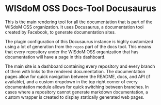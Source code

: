 # WISdoM OSS Docs-Tool Docusaurus

This is the main rendering tool for all the documentation that is part of the 
WISdoM OSS organization. 
It uses Docusaurus, a documentation tool created by Facebook, to generate 
documentation sites.

The plugin configuration of this Docusaurus instance is highly customized using 
a lot of generation from the `repos` part of the docs tool. 
This means that every repository under the WISdoM OSS organization that has 
documentation will have a page in this dashboard.

The main site is a dashboard containing every repository and every branch of 
them with links to the rendered documentation.
The documentation pages allow for quick navigation between the README, docs, and 
API (if available), and a custom dropdown in the top right corner of every 
documentation module allows for quick switching between branches. 
In cases where a repository cannot generate markdown documentation, a custom 
wrapper is created to display statically generated web pages.

